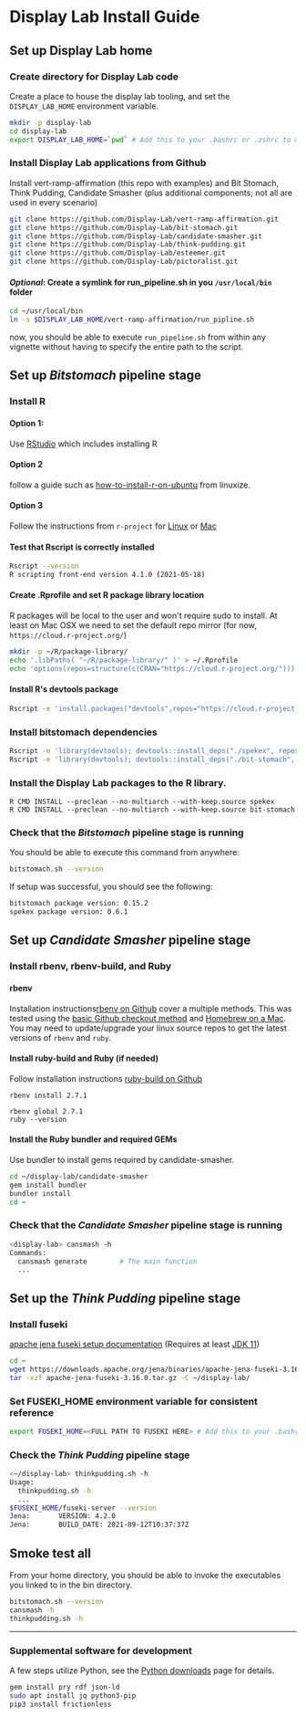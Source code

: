 # Display Lab Install Guide

## Set up Display Lab home

### Create directory for Display Lab code
Create a place to house the display lab tooling, and set the `DISPLAY_LAB_HOME` environment variable.
```sh
mkdir -p display-lab
cd display-lab
export DISPLAY_LAB_HOME=`pwd` # Add this to your .bashrc or .zshrc to make it persistent
```

### Install Display Lab applications from Github
Install vert-ramp-affirmation (this repo with examples) and Bit Stomach, Think Pudding, Candidate Smasher (plus additional components; not all are used in every scenario)

```sh
git clone https://github.com/Display-Lab/vert-ramp-affirmation.git
git clone https://github.com/Display-Lab/bit-stomach.git
git clone https://github.com/Display-Lab/candidate-smasher.git
git clone https://github.com/Display-Lab/think-pudding.git
git clone https://github.com/Display-Lab/esteemer.git
git clone https://github.com/Display-Lab/pictoralist.git
```

#### *Optional*: Create a symlink for run_pipeline.sh in you `/usr/local/bin` folder
```sh
cd ~/usr/local/bin
ln -s $DISPLAY_LAB_HOME/vert-ramp-affirmation/run_pipline.sh
```
now, you should be able to execute `run_pipeline.sh` from within any vignette without having to specify the entire path to the script.

## Set up _Bitstomach_ pipeline stage

### Install R

#### Option 1:
Use [RStudio](https://www.rstudio.com/products/rstudio/download/#download) which includes installing R

#### Option 2
follow a guide such as [how-to-install-r-on-ubuntu](https://linuxize.com/post/how-to-install-r-on-ubuntu-20-04/) from linuxize.

#### Option 3
Follow the instructions from `r-project` for [Linux](https://cloud.r-project.org/bin/linux/ubuntu) or [Mac](https://cloud.r-project.org/bin/macosx/)

#### Test that Rscript is correctly installed
```bash
Rscript --version
R scripting front-end version 4.1.0 (2021-05-18)
```
#### Create .Rprofile and set R package library location
R packages will be local to the user and won't require sudo to install. At least on Mac OSX we need to set the default repo mirror (for now, `https://cloud.r-project.org/`)
```sh
mkdir -p ~/R/package-library/
echo '.libPaths( "~/R/package-library/" )' > ~/.Rprofile
echo 'options(repos=structure(c(CRAN="https://cloud.r-project.org/")))' >> ~/.Rprofile
```
#### Install R's devtools package
```sh
Rscript -e 'install.packages("devtools",repos="https://cloud.r-project.org/")'
```

### Install bitstomach dependencies

```sh
Rscript -e 'library(devtools); devtools::install_deps("./spekex", repos="https://cloud.r-project.org/")'
Rscript -e 'library(devtools); devtools::install_deps("./bit-stomach", repos="https://cloud.r-project.org/")'
```

### Install the Display Lab packages to the R library.
```
R CMD INSTALL --preclean --no-multiarch --with-keep.source spekex
R CMD INSTALL --preclean --no-multiarch --with-keep.source bit-stomach
```
### Check that the _Bitstomach_ pipeline stage is running
You should be able to execute this command from anywhere:
```bash
bitstomach.sh --version
```
If setup was successful, you should see the following:
```bash
bitstomach package version: 0.15.2
spekex package version: 0.6.1
```
## Set up _Candidate Smasher_ pipeline stage

### Install rbenv, rbenv-build, and Ruby

#### rbenv
Installation instructions[rbenv on Github](https://github.com/rbenv/rbenv#installation) cover a multiple methods.
This was tested using the [basic Github checkout method](https://github.com/rbenv/rbenv#basic-github-checkout) and [Homebrew on a Mac](https://github.com/rbenv/rbenv#using-package-managers). You may need to update/upgrade your linux source repos to get the latest versions of `rbenv` and `ruby`.

#### Install ruby-build and Ruby (if needed)
Follow installation instructions [ruby-build on Github](https://github.com/rbenv/ruby-build#readme)
```
rbenv install 2.7.1

rbenv global 2.7.1
ruby --version
```

#### Install the Ruby bundler and required GEMs
Use bundler to install gems required by candidate-smasher.

```sh
cd ~/display-lab/candidate-smasher
gem install bundler
bundler install
cd ~
```

### Check that the _Candidate Smasher_ pipeline stage is running
```bash
<display-lab> cansmash -h
Commands:
  cansmash generate        # The main function
  ...
```

## Set up the _Think Pudding_ pipeline stage

### Install fuseki
[apache jena fuseki setup documentation](https://jena.apache.org/documentation/fuseki2/index.html#download-fuseki)
(Requires at least [JDK 11](https://openjdk.java.net/install/))

```sh
cd ~
wget https://downloads.apache.org/jena/binaries/apache-jena-fuseki-3.16.0.tar.gz
tar -xzf apache-jena-fuseki-3.16.0.tar.gz -C ~/display-lab/
```

### Set FUSEKI_HOME environment variable for consistent reference
```sh
export FUSEKI_HOME=<FULL PATH TO FUSEKI HERE> # Add this to your .bashrc or .zshrc to make it persistent
```

### Check the _Think Pudding_ pipeline stage
```bash
<~/display-lab> thinkpudding.sh -h
Usage:
  thinkpudding.sh -h
  ...
$FUSEKI_HOME/fuseki-server --version
Jena:       VERSION: 4.2.0
Jena:       BUILD_DATE: 2021-09-12T10:37:37Z
```
## Smoke test all
From your home directory, you should be able to invoke the executables you linked to in the bin directory.
```sh
bitstomach.sh --version
cansmash -h
thinkpudding.sh -h
```

----
### Supplemental software for development
A few steps utilize Python, see the [Python downloads](https://www.python.org/downloads/) page for details.
```sh
gem install pry rdf json-ld
sudo apt install jq python3-pip
pip3 install frictionless
```
